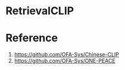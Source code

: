 # RetrievalCLIP

# Reference

1. https://github.com/OFA-Sys/Chinese-CLIP
2. https://github.com/OFA-Sys/ONE-PEACE
